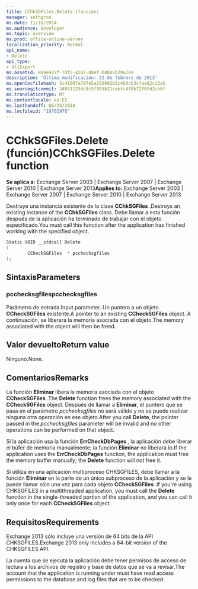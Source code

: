 ```yaml
---
title: CChkSGFiles.Delete (función)
manager: sethgros
ms.date: 11/16/2014
ms.audience: Developer
ms.topic: overview
ms.prod: office-online-server
localization_priority: Normal
api_name:
- Delete
api_type:
- dllExport
ms.assetid: 869e927f-7df2-4247-88ef-b8b05b29a700
description: 'Última modificación: 22 de febrero de 2013'
ms.openlocfilehash: 5c41007a797e5a256692b2c4bdcb3cfae82c12ab
ms.sourcegitcommit: 34041125dc8c5f993b21cebfc4f8b72f0fd2cb6f
ms.translationtype: MT
ms.contentlocale: es-ES
ms.lasthandoff: 06/25/2018
ms.locfileid: "19762978"
---
```

# <a name="cchksgfilesdelete-function"></a><span data-ttu-id="9164a-103">CChkSGFiles.Delete (función)</span><span class="sxs-lookup"><span data-stu-id="9164a-103">CChkSGFiles.Delete function</span></span>

<span data-ttu-id="9164a-104">**Se aplica a:** Exchange Server 2003 | Exchange Server 2007 | Exchange Server 2010 | Exchange Server 2013</span><span class="sxs-lookup"><span data-stu-id="9164a-104">**Applies to:** Exchange Server 2003 | Exchange Server 2007 | Exchange Server 2010 | Exchange Server 2013</span></span>
  
<span data-ttu-id="9164a-105">Destruye una instancia existente de la clase **CChkSGFiles** .</span><span class="sxs-lookup"><span data-stu-id="9164a-105">Destroys an existing instance of the **CChkSGFiles** class.</span></span> <span data-ttu-id="9164a-106">Debe llamar a esta función después de la aplicación ha terminado de trabajar con el objeto especificado.</span><span class="sxs-lookup"><span data-stu-id="9164a-106">You must call this function after the application has finished working with the specified object.</span></span> 
  
```cs
Static VOID __stdcall Delete 
(
        CCheckSGFiles  * pcchecksgfiles
);

```

## <a name="parameters"></a><span data-ttu-id="9164a-107">Sintaxis</span><span class="sxs-lookup"><span data-stu-id="9164a-107">Parameters</span></span>

### <a name="pcchecksgfiles"></a><span data-ttu-id="9164a-108">pcchecksgfiles</span><span class="sxs-lookup"><span data-stu-id="9164a-108">pcchecksgfiles</span></span> 
  
<span data-ttu-id="9164a-109">Parámetro de entrada.</span><span class="sxs-lookup"><span data-stu-id="9164a-109">Input parameter.</span></span> <span data-ttu-id="9164a-110">Un puntero a un objeto **CCheckSGFiles** existente.</span><span class="sxs-lookup"><span data-stu-id="9164a-110">A pointer to an existing **CCheckSGFiles** object.</span></span> <span data-ttu-id="9164a-111">A continuación, se liberará la memoria asociada con el objeto.</span><span class="sxs-lookup"><span data-stu-id="9164a-111">The memory associated with the object will then be freed.</span></span> 
    
## <a name="return-value"></a><span data-ttu-id="9164a-112">Valor devuelto</span><span class="sxs-lookup"><span data-stu-id="9164a-112">Return value</span></span>

<span data-ttu-id="9164a-113">Ninguno.</span><span class="sxs-lookup"><span data-stu-id="9164a-113">None.</span></span>
  
## <a name="remarks"></a><span data-ttu-id="9164a-114">Comentarios</span><span class="sxs-lookup"><span data-stu-id="9164a-114">Remarks</span></span>

<span data-ttu-id="9164a-115">La función **Eliminar** libera la memoria asociada con el objeto **CCheckSGFiles** .</span><span class="sxs-lookup"><span data-stu-id="9164a-115">The **Delete** function frees the memory associated with the **CCheckSGFiles** object.</span></span> <span data-ttu-id="9164a-116">Después de llamar a **Eliminar**, el puntero que se pasa en el parámetro *pcchecksgfiles* no será válido y no se puede realizar ninguna otra operación en ese objeto.</span><span class="sxs-lookup"><span data-stu-id="9164a-116">After you call **Delete**, the pointer passed in the  *pcchecksgfiles*  parameter will be invalid and no other operations can be performed on that object.</span></span> 
  
<span data-ttu-id="9164a-117">Si la aplicación usa la función **ErrCheckDbPages** , la aplicación debe liberar el búfer de memoria manualmente; la función **Eliminar** no liberará lo.</span><span class="sxs-lookup"><span data-stu-id="9164a-117">If the application uses the **ErrCheckDbPages** function, the application must free the memory buffer manually; the **Delete** function will not free it.</span></span> 
  
<span data-ttu-id="9164a-118">Si utiliza en una aplicación multiproceso CHKSGFILES, debe llamar a la función **Eliminar** en la parte de un único subproceso de la aplicación y se le puede llamar sólo una vez para cada objeto **CCheckSGFiles** .</span><span class="sxs-lookup"><span data-stu-id="9164a-118">If you're using CHKSGFILES in a multithreaded application, you must call the **Delete** function in the single-threaded portion of the application, and you can call it only once for each **CCheckSGFiles** object.</span></span> 
  
## <a name="requirements"></a><span data-ttu-id="9164a-119">Requisitos</span><span class="sxs-lookup"><span data-stu-id="9164a-119">Requirements</span></span>

<span data-ttu-id="9164a-120">Exchange 2013 sólo incluye una versión de 64 bits de la API CHKSGFILES.</span><span class="sxs-lookup"><span data-stu-id="9164a-120">Exchange 2013 only includes a 64-bit version of the CHKSGFILES API.</span></span>
  
<span data-ttu-id="9164a-121">La cuenta que se ejecuta la aplicación debe tener permisos de acceso de lectura a los archivos de registro y base de datos que se va a revisar.</span><span class="sxs-lookup"><span data-stu-id="9164a-121">The account that the application is running under must have read access permissions to the database and log files that are to be checked.</span></span>
  

